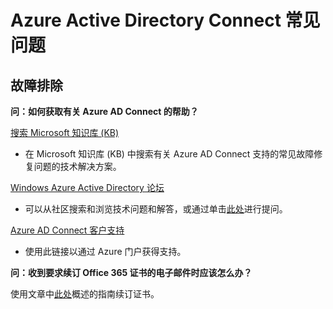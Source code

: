 <properties 
	pageTitle="Azure AD Connect 常见问题" 
	description="此页包含有关 Azure AD Connect 的常见问题。" 
	services="active-directory" 
	documentationCenter="" 
	authors="billmath" 
	manager="swadhwa" 
	editor="curtand"/>

<tags 
	ms.service="active-directory" 
	ms.date="07/02/2015" 
	wacn.date="08/29/2015"/>

# Azure Active Directory Connect 常见问题


## 故障排除

**问：如何获取有关 Azure AD Connect 的帮助？**

[搜索 Microsoft 知识库 (KB)](https://www.microsoft.com/zh-cn/Search/result.aspx?q=azure%20active%20directory%20connect&form=mssupport)

- 在 Microsoft 知识库 (KB) 中搜索有关 Azure AD Connect 支持的常见故障修复问题的技术解决方案。

[Windows Azure Active Directory 论坛](https://social.msdn.microsoft.com/Forums/azure/zh-cn/home?forum=WindowsAzureAD)

- 可以从社区搜索和浏览技术问题和解答，或通过单击[此处](https://social.msdn.microsoft.com/Forums/azure/zh-cn/newthread?category=windowsazureplatform&forum=WindowsAzureAD&prof=required)进行提问。


[Azure AD Connect 客户支持](https://manage.windowsazure.cn/?getsupport=true)

- 使用此链接以通过 Azure 门户获得支持。 

**问：收到要求续订 Office 365 证书的电子邮件时应该怎么办？**

使用文章中[此处](/documentation/articles/active-directory-aadconnect-o365-certs)概述的指南续订证书。

<!---HONumber=67-->